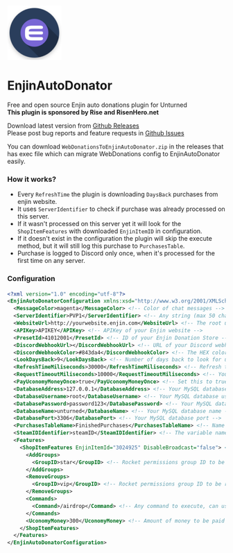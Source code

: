 <img src="icon.png" height="125" width="125" />

# EnjinAutoDonator
Free and open source Enjin auto donations plugin for Unturned  
**This plugin is sponsored by Rise and RisenHero.net**

Download latest version from [Github Releases](https://github.com/RestoreMonarchyPlugins/EnjinAutoDonator/releases)  
Please post bug reports and feature requests in [Github Issues](https://github.com/RestoreMonarchyPlugins/EnjinAutoDonator/issues)

You can download `WebDonationsToEnjinAutoDonator.zip` in the releases that has exec file which can migrate WebDonations config to EnjinAutoDonator easily.
### How it works?
* Every `RefreshTime` the plugin is downloading `DaysBack` purchases from enjin website. 
* It uses `ServerIdentifier` to check if purchase was already processed on this server. 
* If it wasn't processed on this server yet it will look for the `ShopItemFeatures` with downloaded `EnjinItemID` in configuration. 
* If it doesn't exist in the configuration the plugin will skip the execute method, but it will still log this purchase to `PurchasesTable`.  
* Purchase is logged to Discord only once, when it's processed for the first time on any server.

### Configuration
```xml
<?xml version="1.0" encoding="utf-8"?>
<EnjinAutoDonatorConfiguration xmlns:xsd="http://www.w3.org/2001/XMLSchema" xmlns:xsi="http://www.w3.org/2001/XMLSchema-instance">
  <MessageColor>magenta</MessageColor> <!-- Color of chat messages -->
  <ServerIdentifier>PVP1</ServerIdentifier> <!-- Any string (max 50 characters) that will be ID of current server -->
  <WebsiteUrl>http://yourwebsite.enjin.com</WebsiteUrl> <!-- The root url of your Enjin website --> 
  <APIKey>APIKEY</APIKey> <!-- APIKey of your Enjin website -->
  <PresetId>41012001</PresetId> <!-- ID of your Enjin Donation Store -->
  <DiscordWebhookUrl></DiscordWebhookUrl> <!-- URL of your Discord webhook, leave empty to disable -->
  <DiscordWebhookColor>#843da4</DiscordWebhookColor> <!-- The HEX color of your Discord webhook embed border color -->
  <LookDaysBack>9</LookDaysBack> <!-- Number of days back to look for unprocessed purchases -->
  <RefreshTimeMiliseconds>30000</RefreshTimeMiliseconds> <!-- Refresh time of checking for new purchases (in miliseconds) -->
  <RequestTimeoutMiliseconds>10000</RequestTimeoutMiliseconds> <!-- Your enjin site web request timeout -->
  <PayUconomyMoneyOnce>true</PayUconomyMoneyOnce> <!-- Set this to true if you don't want uconomy to increase player balance on every server -->
  <DatabaseAddress>127.0.0.1</DatabaseAddress> <!-- Your MySQL database address -->
  <DatabaseUsername>root</DatabaseUsername> <!-- Your MySQL database username -->
  <DatabasePassword>password123</DatabasePassword> <!-- Your MySQL database user password -->
  <DatabaseName>unturned</DatabaseName> <!-- Your MySQL database name -->
  <DatabasePort>3306</DatabasePort> <!-- Your MySQL database port -->
  <PurchasesTableName>FinishedPurchases</PurchasesTableName> <!-- Name of Purchases database table -->
  <SteamIDIdentifier>steamID</SteamIDIdentifier> <!-- The variable name for steam ID in your enjin site -->
  <Features>
    <ShopItemFeatures EnjinItemId="3024925" DisableBroadcast="false"> <!-- EnjinItemId is ID of your Enjin donation store item -->
      <AddGroups>
        <GroupID>star</GroupID> <!-- Rocket permissions group ID to be added for player -->
      </AddGroups>
      <RemoveGroups>
        <GroupID>vip</GroupID> <!-- Rocket permissions group ID to be removed from player -->
      </RemoveGroups>
      <Commands>
        <Command>/airdrop</Command> <!-- Any command to execute, can use variables {steamid} and {steamname} -->
      </Commands>
      <UconomyMoney>300</UconomyMoney> <!-- Amount of money to be paid to player via Uconomy, make 0 to not pay any money --> 
    </ShopItemFeatures>
  </Features>
</EnjinAutoDonatorConfiguration>
```
